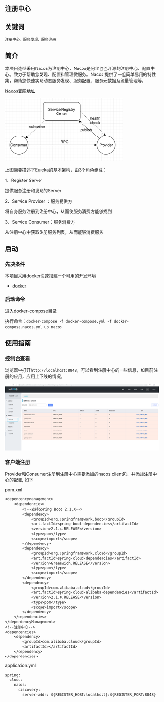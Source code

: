 注册中心
----------

## 关键词

`注册中心、服务发现、服务注册`

## 简介

本项目造型采用Nacos为注册中心，Nacos是阿里巴巴开源的注册中心、配置中心。致力于帮助您发现、配置和管理微服务。Nacos 提供了一组简单易用的特性集，帮助您快速实现动态服务发现、服务配置、服务元数据及流量管理等。

[Nacos官网地址](https://nacos.io/zh-cn/index.html)


![postman](register.png)

上图简要描述了Eureka的基本架构，由3个角色组成：

1、Register Server

提供服务注册和发现的Server

2、Service Provider ：服务提供方

将自身服务注册到注册中心，从而使服务消费方能够找到

3、Service Consumer：服务消费方

从注册中心中获取注册服务列表，从而能够消费服务

## 启动

### 先决条件

本项目采用docker快速搭建一个可用的开发环境

- [docker](https://www.docker.com)

### 启动命令

进入docker-compose目录

执行命令：`docker-compose -f docker-compose.yml -f docker-compose.nacos.yml up nacos`

## 使用指南

### 控制台查看

浏览器中打开`http://localhost:8848`，可以看到注册中心的一些信息，如目前注册的应用，应用上下线的情况。

![postman](register-nacos.png)


### 客户端注册

Provider和Consumer注册到注册中心需要添加的nacos client包，并添加注册中心的配置, 如下

pom.xml

```
<dependencyManagement>
    <dependencies>
        <!--支持Spring Boot 2.1.X-->
        <dependency>
            <groupId>org.springframework.boot</groupId>
            <artifactId>spring-boot-dependencies</artifactId>
            <version>2.1.4.RELEASE</version>
            <type>pom</type>
            <scope>import</scope>
        </dependency>
        <dependency>
            <groupId>org.springframework.cloud</groupId>
            <artifactId>spring-cloud-dependencies</artifactId>
            <version>Greenwich.RELEASE</version>
            <type>pom</type>
            <scope>import</scope>
        </dependency>
        <dependency>
            <groupId>com.alibaba.cloud</groupId>
            <artifactId>spring-cloud-alibaba-dependencies</artifactId>
            <version>2.1.0.RELEASE</version>
            <type>pom</type>
            <scope>import</scope>
        </dependency>
    </dependencies>
</dependencyManagement>
<!--注册中心-->
<dependencies>
    <dependency>
        <groupId>com.alibaba.cloud</groupId>
        <artifactId></artifactId>
    </dependency>
</dependencies>
```

application.yml

```
spring:
  cloud:
    nacos:
      discovery:
        server-addr: ${REGISTER_HOST:localhost}:${REGISTER_PORT:8848}
```
